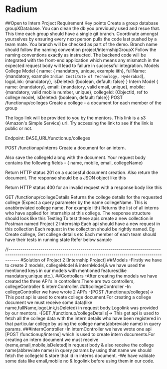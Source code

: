 # Radium


##Open to Intern Project Requirement
Key points
Create a group database groupXDatabase. You can clean the db you previously used and resue that.
This time each group should have a single git branch. Coordinate amongst yourselves by ensuring every next person pulls the code last pushed by a team mate. You branch will be checked as part of the demo. Branch name should follow the naming convention project/internshipGroupX
Follow the naming conventions exactly as instructed. The backend code will be integrated with the front-end application which means any mismatch in the expected request body will lead to failure in successful integration.
Models
College Model
{ name: { mandatory, unique, example iith}, fullName: {mandatory, example `Indian Institute of Technology, Hyderabad`}, logoLink: {mandatory}, isDeleted: {boolean, default: false} }
Intern Model
{ name: {mandatory}, email: {mandatory, valid email, unique}, mobile: {mandatory, valid mobile number, unique}, collegeId: {ObjectId, ref to college model, isDeleted: {boolean, default: false}}
POST /functionup/colleges
Create a college - a document for each member of the group

The logo link will be provided to you by the mentors. This link is a s3 (Amazon's Simple Service) url. Try accessing the link to see if the link is public or not.

Endpoint: BASE_URL/functionup/colleges

POST /functionup/interns
Create a document for an intern.

Also save the collegeId along with the document. Your request body contains the following fields - { name, mobile, email, collegeName}

Return HTTP status 201 on a succesful document creation. Also return the document. The response should be a JSON object like this

Return HTTP status 400 for an invalid request with a response body like this

GET /functionup/collegeDetails
Returns the college details for the requested college (Expect a query parameter by the name collegeName. This is anabbreviated college name. For example iith)
Returns the list of all interns who have applied for internship at this college.
The response structure should look like this
Testing
To test these apis create a new collection in Postman named Project 2 Internship
Each api should have a new request in this collection
Each request in the collection should be rightly named. Eg Create college, Get college details etc
Each member of each team should have their tests in running state
Refer below sample

//-----------------------------------------------------------------------------------------------------------------------------------------------------------------
#Solution of Project 2 [Internship Project]
##Models
-Firstly we have to create 2 models, collegeModel & internModel,& we have used the mentioned keys in our models with mentioned features(like mandatory,unique etc.).
##Controllers
-After creating the models we have created the three API's in controllers.There are two controllers, collegeController & internController.
###collegeController
-In collegeController we have wrote 2 API's 
-[POST /functionup/colleges]-> This post api is used to create college document.For creating a college document we must receive some data(like name,fullName,logoLink,isDeleted) in request body.Logolink was provided by our mentors.
-[GET /functionup/collegeDetails]-> This get api is used to fetch all the college data with the intern details who have been registered in that particular college by using the college name(abbreviate name) in query params.
###internController
-In internController we have wrote one api [POST /functionup/interns] which is used to create intern documents.For creating an intern document we must receive (neme,email,mobile,isDeleted)in request body & also receive the college name(abbreviate name) in query params by using that name we should fetch the collegeId & store that id in interns document.
-We have validate some data like email,mobile no & logolink before using them in our code.

